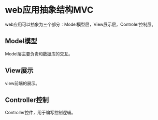 # web应用抽象结构MVC
web应用可以抽象为三个部分：Model模型层，View展示层，Controler控制层。

## Model模型
Model层主要负责和数据库的交互。

## View展示
view前端的展示。

## Controller控制
Controller控件，用于编写控制逻辑。